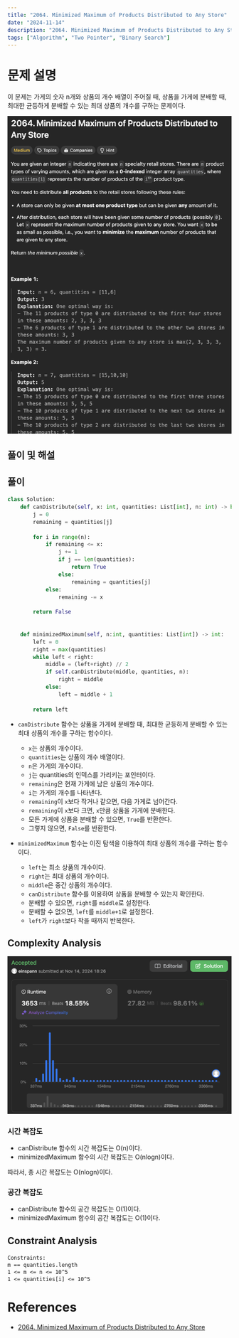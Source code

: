 ```yaml
---
title: "2064. Minimized Maximum of Products Distributed to Any Store"
date: "2024-11-14"
description: "2064. Minimized Maximum of Products Distributed to Any Store는 가게의 숫자 n개와 상품의 개수 배열이 주어질 때, 상품을 가게에 분배할 때, 최대한 균등하게 분배할 수 있는 최대 상품의 개수를 구하는 문제이다."
tags: ["Algorithm", "Two Pointer", "Binary Search"]
---
```


# 문제 설명
이 문제는 가게의 숫자 n개와 상품의 개수 배열이 주어질 때, 상품을 가게에 분배할 때, 최대한 균등하게 분배할 수 있는 최대 상품의 개수를 구하는 문제이다.

![2064](../../../images/LEET/2064/2064.png)

## 풀이 및 해설

## 풀이
```python
class Solution:
    def canDistribute(self, x: int, quantities: List[int], n: int) -> bool:
        j = 0
        remaining = quantities[j]

        for i in range(n):
            if remaining <= x:
                j += 1
                if j == len(quantities):
                    return True
                else:
                    remaining = quantities[j]
            else:
                remaining -= x
        
        return False
    

    def minimizedMaximum(self, n:int, quantities: List[int]) -> int:
        left = 0
        right = max(quantities)
        while left < right:
            middle = (left+right) // 2
            if self.canDistribute(middle, quantities, n):
                right = middle
            else:
                left = middle + 1
        
        return left
```
- `canDistribute` 함수는 상품을 가게에 분배할 때, 최대한 균등하게 분배할 수 있는 최대 상품의 개수를 구하는 함수이다.
  - `x`는 상품의 개수이다.
  - `quantities`는 상품의 개수 배열이다.
  - `n`은 가게의 개수이다.
  - `j`는 quantities의 인덱스를 가리키는 포인터이다.
  - `remaining`은 현재 가게에 남은 상품의 개수이다.
  - `i`는 가게의 개수를 나타낸다.
  - `remaining`이 `x`보다 작거나 같으면, 다음 가게로 넘어간다.
  - `remaining`이 `x`보다 크면, `x`만큼 상품을 가게에 분배한다.
  - 모든 가게에 상품을 분배할 수 있으면, `True`를 반환한다.
  - 그렇지 않으면, `False`를 반환한다.

- `minimizedMaximum` 함수는 이진 탐색을 이용하여 최대 상품의 개수를 구하는 함수이다.
  - `left`는 최소 상품의 개수이다.
  - `right`는 최대 상품의 개수이다.
  - `middle`은 중간 상품의 개수이다.
  - `canDistribute` 함수를 이용하여 상품을 분배할 수 있는지 확인한다.
  - 분배할 수 있으면, `right`를 `middle`로 설정한다.
  - 분배할 수 없으면, `left`를 `middle+1`로 설정한다.
  - `left`가 `right`보다 작을 때까지 반복한다.

## Complexity Analysis
![tc](../../../images/LEET/2064/tc.png)

### 시간 복잡도
- canDistribute 함수의 시간 복잡도는 O(n)이다.
- minimizedMaximum 함수의 시간 복잡도는 O(nlogn)이다.

따라서, 총 시간 복잡도는 O(nlogn)이다.

### 공간 복잡도
- canDistribute 함수의 공간 복잡도는 O(1)이다.
- minimizedMaximum 함수의 공간 복잡도는 O(1)이다.

## Constraint Analysis
```
Constraints:
m == quantities.length
1 <= m <= n <= 10^5
1 <= quantities[i] <= 10^5
```

# References
- [2064. Minimized Maximum of Products Distributed to Any Store](https://leetcode.com/problems/minimized-maximum-of-products-distributed-to-any-store/)